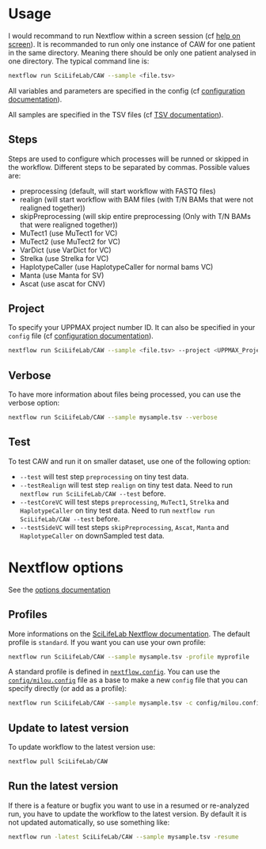 # Usage
I would recommand to run Nextflow within a screen session (cf [help on screen](https://www.howtoforge.com/linux_screen)).
It is recommanded to run only one instance of CAW for one patient in the same directory.
Meaning there should be only one patient analysed in one directory.
The typical command line is:
```bash
nextflow run SciLifeLab/CAW --sample <file.tsv>
```
All variables and parameters are specified in the config (cf [configuration documentation](#profiles)).

All samples are specified in the TSV files (cf [TSV documentation](TSV.md)).

## Steps
Steps are used to configure which processes will be runned or skipped in the workflow. Different steps to be separated by commas. Possible values are:
- preprocessing (default, will start workflow with FASTQ files)
- realign (will start workflow with BAM files (with T/N BAMs that were not realigned together))
- skipPreprocessing (will skip entire preprocessing (Only with T/N BAMs that were realigned together))
- MuTect1 (use MuTect1 for VC)
- MuTect2 (use MuTect2 for VC)
- VarDict (use VarDict for VC)
- Strelka (use Strelka for VC)
- HaplotypeCaller (use HaplotypeCaller for normal bams VC)
- Manta (use Manta for SV)
- Ascat (use ascat for CNV)

## Project
To specify your UPPMAX project number ID. It can also be specified in your `config` file (cf [configuration documentation](#profiles)).
```bash
nextflow run SciLifeLab/CAW --sample <file.tsv> --project <UPPMAX_Project>
```

## Verbose
To have more information about files being processed, you can use the verbose option:
```bash
nextflow run SciLifeLab/CAW --sample mysample.tsv --verbose
```

## Test
To test CAW and run it on smaller dataset, use one of the following option:
- `--test` will test step `preprocessing` on tiny test data.
- `--testRealign` will test step `realign` on tiny test data. Need to run `nextflow run SciLifeLab/CAW --test` before.
- `--testCoreVC` will test steps `preprocessing`, `MuTect1`, `Strelka` and `HaplotypeCaller` on tiny test data. Need to run `nextflow run SciLifeLab/CAW --test` before.
- `--testSideVC` will test steps `skipPreprocessing`, `Ascat`, `Manta` and `HaplotypeCaller` on downSampled test data.

# Nextflow options
See the [options documentation](https://github.com/SciLifeLab/NGI-NextflowDocs/blob/master/docs/OPTIONS.md)

## Profiles
More informations on the [SciLifeLab Nextflow documentation](https://github.com/SciLifeLab/NGI-NextflowDocs/blob/master/docs/INSTALL.md). The default profile is `standard`. If you want you can use your own profile:
```bash
nextflow run SciLifeLab/CAW --sample mysample.tsv -profile myprofile
```
A standard profile is defined in [`nextflow.config`](../nextflow.config). You can use the [`config/milou.config`](../config/milou.config) file as a base to make a new `config` file that you can specify directly (or add as a profile):
```bash
nextflow run SciLifeLab/CAW --sample mysample.tsv -c config/milou.config
```

## Update to latest version
To update workflow to the latest version use:
```bash
nextflow pull SciLifeLab/CAW
```

## Run the latest version
If there is a feature or bugfix you want to use in a resumed or re-analyzed run, you have to update the workflow to the latest version. By default 
it is not updated automatically, so use something like:
```bash
nextflow run -latest SciLifeLab/CAW --sample mysample.tsv -resume
```
